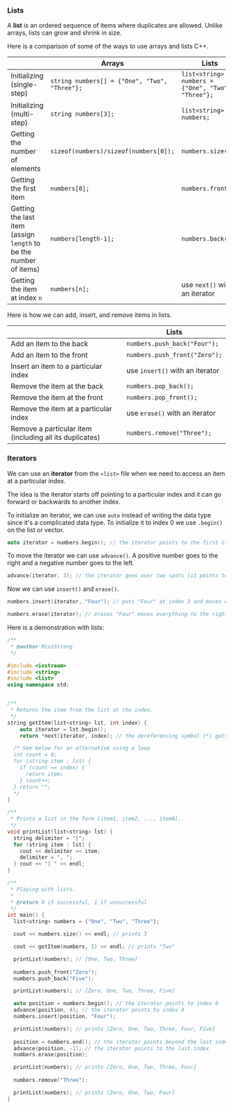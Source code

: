 <!-- # [Link to video.]() -->

### Lists

A **list** is an ordered sequence of items where duplicates are allowed. Unlike arrays, lists can grow and shrink in size.

Here is a comparison of some of the ways to use arrays and lists C++.

| | Arrays | Lists |
| --- | --- | --- |
| Initializing (single-step) | `string numbers[] = {"One", "Two", "Three"};` | `list<string> numbers = {"One", "Two", "Three"};` | 
| Initializing (multi-step) | `string numbers[3];` | `list<string> numbers;` | 
| Getting the number of elements | `sizeof(numbers)/sizeof(numbers[0]);` | `numbers.size();` | 
| Getting the first item | `numbers[0];` | `numbers.front();` | 
| Getting the last item (assign `length` to be the number of items) | `numbers[length-1];` | `numbers.back();` | 
| Getting the item at index `n` | `numbers[n];` |  use `next()` with an iterator | 

Here is how we can add, insert, and remove items in lists.

| | Lists | 
| --- | --- |
| Add an item to the back | `numbers.push_back("Four");` | 
| Add an item to the front | `numbers.push_front("Zero");` | 
| Insert an item to a particular index | use `insert()` with an iterator | 
| Remove the item at the back | `numbers.pop_back();` | 
| Remove the item at the front | `numbers.pop_front();` | 
| Remove the item at a particular index | use `erase()` with an iterator | 
| Remove a particular item (including all its duplicates) | `numbers.remove("Three");` | 

### Iterators

We can use an **iterator** from the `<list>` file when we need to access an item at a particular index.

The idea is the iterator starts off pointing to a particular index and it can go forward or backwards to another index.

To initialize an iterator, we can use `auto` instead of writing the data type since it's a complicated data type. To initialize it to index 0 we use `.begin()` on the list or vector.

```cpp
auto iterator = numbers.begin(); // the iterator points to the first item
```

To move the iterator we can use `advance()`. A positive number goes to the right and a negative number goes to the left.

```cpp
advance(iterator, 3); // the iterator goes over two spots (it points to the third item now)
```

Now we can use `insert()` and `erase()`.

```cpp
numbers.insert(iterator, "Four"); // puts "Four" at index 3 and moves everything to the right of it forward one spot
```

```cpp
numbers.erase(iterator); // erases "Four" moves everything to the right of it backwards one spot
```

Here is a demonstration with lists:

```cpp
/**
 * @author MissStrong
 */

#include <iostream>
#include <string>
#include <list>
using namespace std;


/**
 * Returns the item from the list at the index.
 */
string getItem(list<string> lst, int index) {
	auto iterator = lst.begin();
	return *next(iterator, index); // the dereferencing symbol (*) gets the string that the iterator is pointing at

  /* See below for an alternative using a loop
  int count = 0;
  for (string item : lst) {
    if (count == index) {
      return item;
    } count++;
  } return ""; 
  */
}

/**
 * Prints a list in the form [item1, item2, ..., itemN].
 */
void printList(list<string> lst) {
  string delimiter = "[";
  for (string item : lst) {
    cout << delimiter << item;
    delimiter = ", ";
  } cout << "] " << endl;
}

/**
 * Playing with lists.
 *
 * @return 0 if successful, 1 if unsuccessful
 */
int main() {
  list<string> numbers = {"One", "Two", "Three"};

  cout << numbers.size() << endl; // prints 3

  cout << getItem(numbers, 1) << endl; // prints "Two"

  printList(numbers); // [One, Two, Three] 
  
  numbers.push_front("Zero");
  numbers.push_back("Five"); 

  printList(numbers); // [Zero, One, Two, Three, Five] 

  auto position = numbers.begin(); // the iterator points to index 0
  advance(position, 4); // the iterator points to index 4
  numbers.insert(position, "Four");

  printList(numbers); // prints [Zero, One, Two, Three, Four, Five] 
  
  position = numbers.end(); // the iterator points beyond the last index
  advance(position, -1); // the iterator points to the last index
  numbers.erase(position);

  printList(numbers); // prints [Zero, One, Two, Three, Four] 
  
  numbers.remove("Three");

  printList(numbers); // prints [Zero, One, Two, Four] 
}
```

<!-- ### Lists of Arrays

Lists *cannot* contain arrays as elements. In general they should not be mixed together.

```java
ArrayList<Integer[]> arraylistOfArrays = new ArrayList(); // this doesn't work
``` -->
